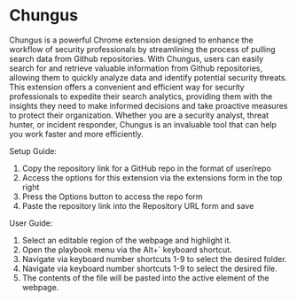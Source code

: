 # Chungus

Chungus is a powerful Chrome extension designed to enhance the workflow of security professionals by streamlining the process of pulling search data from Github repositories. With Chungus, users can easily search for and retrieve valuable information from Github repositories, allowing them to quickly analyze data and identify potential security threats. This extension offers a convenient and efficient way for security professionals to expedite their search analytics, providing them with the insights they need to make informed decisions and take proactive measures to protect their organization. Whether you are a security analyst, threat hunter, or incident responder, Chungus is an invaluable tool that can help you work faster and more efficiently.

Setup Guide:

1. Copy the repository link for a GitHub repo in the format of user/repo
2. Access the options for this extension via the extensions form in the top right
3. Press the Options button to access the repo form
4. Paste the repository link into the Repository URL form and save

User Guide:

1. Select an editable region of the webpage and highlight it.
2. Open the playbook menu via the Alt+` keyboard shortcut.
3. Navigate via keyboard number shortcuts 1-9 to select the desired folder.
4. Navigate via keyboard number shortcuts 1-9 to select the desired file.
5. The contents of the file will be pasted into the active element of the webpage.
